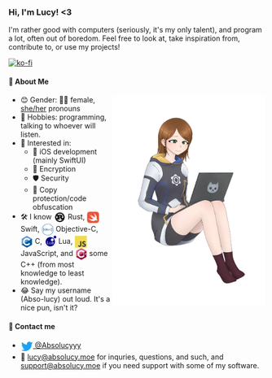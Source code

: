 ### Hi, I'm Lucy! <3

I'm rather good with computers (seriously, it's my only talent), and program a lot, often out of boredom. Feel free to look at, take inspiration from, contribute to, or use my projects!

[![ko-fi](https://ko-fi.com/img/githubbutton_sm.svg)](https://ko-fi.com/F1F369GM7)

#### 👩 About Me


<a href="https://twitter.com/ieatclocks" target="blank"><img valign="middle" align="right" src="assets/hoodie.png" width="300px" alt="drawn by varese, aka @ieatclocks"/></a>

 - 😊 Gender: 🏳️‍⚧️ female, [she/her](https://pronoun.is/she/her) pronouns
 - 🌱 Hobbies: programming, talking to whoever will listen.
 - 🔭 Interested in:
   - 📱 iOS development (mainly SwiftUI)
   - 🔑 Encryption
   - 🛡️ Security
   - 🔐 Copy protection/code obfuscation
 - 🛠 I know <img valign="middle" src="assets/rust.svg" width="24px" /> Rust, <img valign="middle" src="assets/swift.svg" width="24px" /> Swift, <img valign="middle" src="assets/objc.svg" width="24px" /> Objective-C, <img valign="middle" src="assets/c.svg" width="24px" /> C, <img valign="middle" src="assets/lua.svg" width="24px" /> Lua, <img valign="middle" src="assets/js.svg" width="24px" /> JavaScript, and <img valign="middle" src="assets/c++.svg" width="24px" /> some C++ (from most knowledge to least knowledge). <!-- All icons from https://devicon.dev -->
 - 😂 Say my username (Abso-lucy) out loud. It's a nice pun, isn't it?

#### 💬 Contact me

* <a href="https://twitter.com/Absolucyyy" target="blank"><img valign="middle" src="assets/twitter.svg" width="24px"/> @Absolucyyy</a>
* 📧 [lucy@absolucy.moe](mailto:lucy@absolucy.moe) for inquries, questions, and such, and [support@absolucy.moe](mailto:support@absolucy.moe) if you need support with some of my software.
